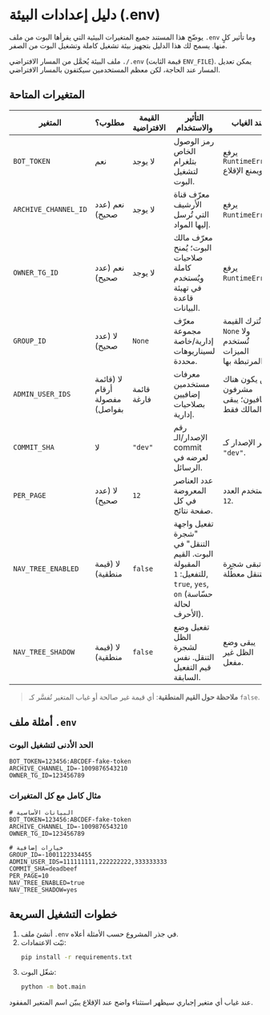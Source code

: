 # دليل إعدادات البيئة (.env)

يوضّح هذا المستند جميع المتغيرات البيئية التي يقرأها البوت من ملف `.env` وما تأثير كلٍ منها. يسمح لك هذا الدليل بتجهيز بيئة تشغيل كاملة وتشغيل البوت من الصفر.

ملف البيئة يُحمَّل من المسار الافتراضي `./.env` (قيمة الثابت `ENV_FILE`). يمكن تعديل المسار عند الحاجة، لكن معظم المستخدمين سيكتفون بالمسار الافتراضي.

## المتغيرات المتاحة

| المتغير | مطلوب؟ | القيمة الافتراضية | التأثير والاستخدام | عند الغياب |
|---------|--------|-------------------|---------------------|------------|
| `BOT_TOKEN` | نعم | لا يوجد | رمز الوصول الخاص بتلغرام لتشغيل البوت. | يرفع `RuntimeError` ويمنع الإقلاع. |
| `ARCHIVE_CHANNEL_ID` | نعم (عدد صحيح) | لا يوجد | معرّف قناة الأرشيف التي تُرسل إليها المواد. | يرفع `RuntimeError`. |
| `OWNER_TG_ID` | نعم (عدد صحيح) | لا يوجد | معرّف مالك البوت؛ يُمنح صلاحيات كاملة ويُستخدم في تهيئة قاعدة البيانات. | يرفع `RuntimeError`. |
| `GROUP_ID` | لا (عدد صحيح) | `None` | معرّف مجموعة إدارية/خاصة لسيناريوهات محددة. | تُترك القيمة `None` ولا تُستخدم الميزات المرتبطة بها. |
| `ADMIN_USER_IDS` | لا (قائمة أرقام مفصولة بفواصل) | قائمة فارغة | معرفات مستخدمين إضافيين بصلاحيات إدارية. | لن يكون هناك مشرفون إضافيون؛ يبقى المالك فقط. |
| `COMMIT_SHA` | لا | `"dev"` | رقم الإصدار/الـ commit لعرضه في الرسائل. | يظهر الإصدار كـ `"dev"`. |
| `PER_PAGE` | لا (عدد صحيح) | `12` | عدد العناصر المعروضة في كل صفحة نتائج. | يُستخدم العدد `12`. |
| `NAV_TREE_ENABLED` | لا (قيمة منطقية) | `false` | تفعيل واجهة "شجرة التنقل" في البوت. القيم المقبولة للتفعيل: `1`, `true`, `yes`, `on` (حسّاسة لحالة الأحرف). | تبقى شجرة التنقل معطّلة. |
| `NAV_TREE_SHADOW` | لا (قيمة منطقية) | `false` | تفعيل وضع الظل لشجرة التنقل. نفس قيم التفعيل السابقة. | يبقى وضع الظل غير مفعل. |

> **ملاحظة حول القيم المنطقية**: أي قيمة غير صالحة أو غياب المتغير تُفسَّر كـ `false`.

## أمثلة ملف `.env`

### الحد الأدنى لتشغيل البوت

```dotenv
BOT_TOKEN=123456:ABCDEF-fake-token
ARCHIVE_CHANNEL_ID=-1009876543210
OWNER_TG_ID=123456789
```

### مثال كامل مع كل المتغيرات

```dotenv
# البيانات الأساسية
BOT_TOKEN=123456:ABCDEF-fake-token
ARCHIVE_CHANNEL_ID=-1009876543210
OWNER_TG_ID=123456789

# خيارات إضافية
GROUP_ID=-1001122334455
ADMIN_USER_IDS=111111111,222222222,333333333
COMMIT_SHA=deadbeef
PER_PAGE=10
NAV_TREE_ENABLED=true
NAV_TREE_SHADOW=yes
```

## خطوات التشغيل السريعة

1. أنشئ ملف `.env` في جذر المشروع حسب الأمثلة أعلاه.
2. ثبّت الاعتمادات:
   ```bash
   pip install -r requirements.txt
   ```
3. شغّل البوت:
   ```bash
   python -m bot.main
   ```

عند غياب أي متغير إجباري سيظهر استثناء واضح عند الإقلاع يبيّن اسم المتغير المفقود.

